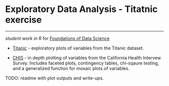 # Exploratory Data Analysis - Titatnic exercise
-----------------------------------------------

_student work in R_ for [Foundations of Data Science](https://www.springboard.com/workshops/data-science)

- [Titanic](titanic-EDA.R) - exploratory plots of variables from the Titanic dataset. 

- [CHIS](CHIS.R) - in depth plotting of variables from the California Health Intervew Survey. Includes faceted plots, contingency tables, chi-sqaure testing, and a generalized function for mosaic plots of variables.

TODO: readme with plot outputs and write-ups.